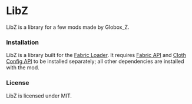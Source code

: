 # LibZ
LibZ is a library for a few mods made by Globox_Z.

### Installation
LibZ is a library built for the [Fabric Loader](https://fabricmc.net/). It requires [Fabric API](https://www.curseforge.com/minecraft/mc-mods/fabric-api) and [Cloth Config API](https://www.curseforge.com/minecraft/mc-mods/cloth-config) to be installed separately; all other dependencies are installed with the mod.

### License
LibZ is licensed under MIT.
